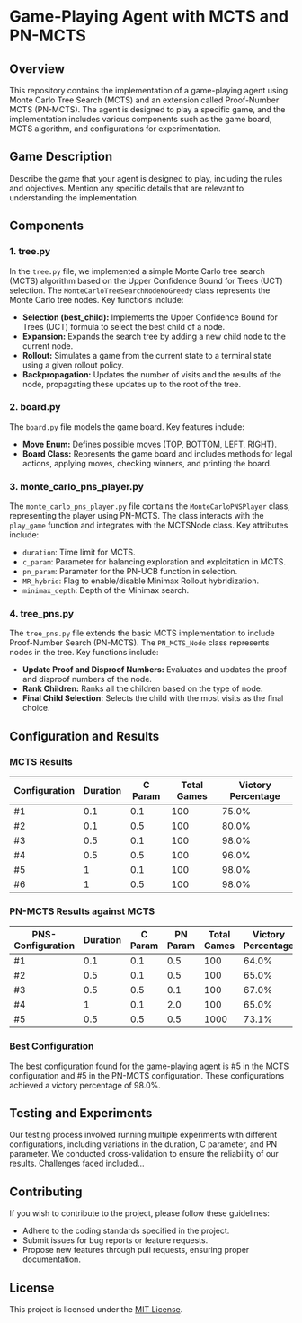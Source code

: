 # Game-Playing Agent with MCTS and PN-MCTS

## Overview

This repository contains the implementation of a game-playing agent using Monte Carlo Tree Search (MCTS) and an extension called Proof-Number MCTS (PN-MCTS). The agent is designed to play a specific game, and the implementation includes various components such as the game board, MCTS algorithm, and configurations for experimentation.

## Game Description

Describe the game that your agent is designed to play, including the rules and objectives. Mention any specific details that are relevant to understanding the implementation.

## Components

### 1. tree.py

In the `tree.py` file, we implemented a simple Monte Carlo tree search (MCTS) algorithm based on the Upper Confidence Bound for Trees (UCT) selection. The `MonteCarloTreeSearchNodeNoGreedy` class represents the Monte Carlo tree nodes. Key functions include:

- **Selection (best_child):** Implements the Upper Confidence Bound for Trees (UCT) formula to select the best child of a node.
- **Expansion:** Expands the search tree by adding a new child node to the current node.
- **Rollout:** Simulates a game from the current state to a terminal state using a given rollout policy.
- **Backpropagation:** Updates the number of visits and the results of the node, propagating these updates up to the root of the tree.

### 2. board.py

The `board.py` file models the game board. Key features include:

- **Move Enum:** Defines possible moves (TOP, BOTTOM, LEFT, RIGHT).
- **Board Class:** Represents the game board and includes methods for legal actions, applying moves, checking winners, and printing the board.

### 3. monte_carlo_pns_player.py

The `monte_carlo_pns_player.py` file contains the `MonteCarloPNSPlayer` class, representing the player using PN-MCTS. The class interacts with the `play_game` function and integrates with the MCTSNode class. Key attributes include:

- `duration`: Time limit for MCTS.
- `c_param`: Parameter for balancing exploration and exploitation in MCTS.
- `pn_param`: Parameter for the PN-UCB function in selection.
- `MR_hybrid`: Flag to enable/disable Minimax Rollout hybridization.
- `minimax_depth`: Depth of the Minimax search.

### 4. tree_pns.py

The `tree_pns.py` file extends the basic MCTS implementation to include Proof-Number Search (PN-MCTS). The `PN_MCTS_Node` class represents nodes in the tree. Key functions include:

- **Update Proof and Disproof Numbers:** Evaluates and updates the proof and disproof numbers of the node.
- **Rank Children:** Ranks all the children based on the type of node.
- **Final Child Selection:** Selects the child with the most visits as the final choice.

## Configuration and Results

### MCTS Results

| Configuration | Duration | C Param | Total Games | Victory Percentage |
|---------------|----------|---------|-------------|---------------------|
| #1            | 0.1      | 0.1     | 100         | 75.0%               |
| #2            | 0.1      | 0.5     | 100         | 80.0%               |
| #3            | 0.5      | 0.1     | 100         | 98.0%               |
| #4            | 0.5      | 0.5     | 100         | 96.0%               |
| #5            | 1        | 0.1     | 100         | 98.0%               |
| #6            | 1        | 0.5     | 100         | 98.0%               |

### PN-MCTS Results against MCTS

| PNS-Configuration | Duration | C Param | PN Param | Total Games | Victory Percentage |
|-------------------|----------|---------|----------|-------------|---------------------|
| #1                | 0.1      | 0.1     | 0.5      | 100         | 64.0%               |
| #2                | 0.5      | 0.1     | 0.5      | 100         | 65.0%               |
| #3                | 0.5      | 0.5     | 0.1      | 100         | 67.0%               |
| #4                | 1        | 0.1     | 2.0      | 100         | 65.0%               |
| #5                | 0.5      | 0.5     | 0.5      | 1000        | 73.1%               |


### Best Configuration

The best configuration found for the game-playing agent is #5 in the MCTS configuration and #5 in the PN-MCTS configuration. These configurations achieved a victory percentage of 98.0%.

## Testing and Experiments

Our testing process involved running multiple experiments with different configurations, including variations in the duration, C parameter, and PN parameter. We conducted cross-validation to ensure the reliability of our results. Challenges faced included...

## Contributing

If you wish to contribute to the project, please follow these guidelines:

- Adhere to the coding standards specified in the project.
- Submit issues for bug reports or feature requests.
- Propose new features through pull requests, ensuring proper documentation.

## License

This project is licensed under the [MIT License](LICENSE).
